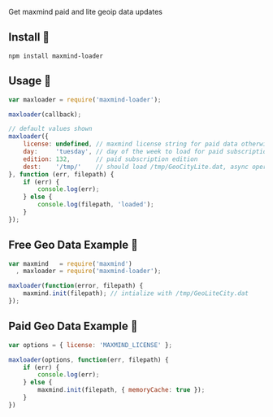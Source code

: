 Get maxmind paid and lite geoip data updates

## Install :hammer:

```
npm install maxmind-loader
```

## Usage :wrench:

```javascript
var maxloader = require('maxmind-loader');

maxloader(callback);

// default values shown
maxloader({
	license: undefined, // maxmind license string for paid data otherwise free version loaded
	day:     'tuesday', // day of the week to load for paid subscription
	edition: 132,       // paid subscription edition
	dest:    '/tmp/'    // should load /tmp/GeoCityLite.dat, async operation
}, function (err, filepath) {
	if (err) {
		console.log(err);
	} else {
		console.log(filepath, 'loaded');
	}
});
```

## Free Geo Data Example :wrench:

```javascript
var maxmind   = require('maxmind')
  , maxloader = require('maxmind-loader');

maxloader(function(error, filepath) {
	maxmind.init(filepath); // intialize with /tmp/GeoLiteCity.dat
});
```

## Paid Geo Data Example :wrench:

```javascript
var options = { license: 'MAXMIND_LICENSE' };

maxloader(options, function(err, filepath) {
	if (err) {
		console.log(err);
	} else {
		maxmind.init(filepath, { memoryCache: true });
	}
})
```
